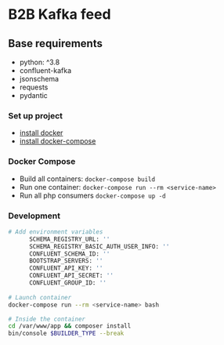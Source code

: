 B2B Kafka feed
==============

## Base requirements
* python: ^3.8
* confluent-kafka
* jsonschema
* requests
* pydantic

### Set up project
* [install docker](https://docs.docker.com/engine/install/)
* [install docker-compose](https://docs.docker.com/compose/install/)

### Docker Compose
* Build all containers: `docker-compose build`
* Run one container: `docker-compose run --rm <service-name>`
* Run all php consumers `docker-compose up -d`

### Development
```bash
# Add environment variables
      SCHEMA_REGISTRY_URL: ''
      SCHEMA_REGISTRY_BASIC_AUTH_USER_INFO: ''
      CONFLUENT_SCHEMA_ID: ''
      BOOTSTRAP_SERVERS: ''
      CONFLUENT_API_KEY: ''
      CONFLUENT_API_SECRET: ''
      CONFLUENT_GROUP_ID: ''
  
# Launch container
docker-compose run --rm <service-name> bash

# Inside the container
cd /var/www/app && composer install
bin/console $BUILDER_TYPE --break
```
